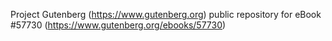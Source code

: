 Project Gutenberg (https://www.gutenberg.org) public repository for
eBook #57730 (https://www.gutenberg.org/ebooks/57730)
